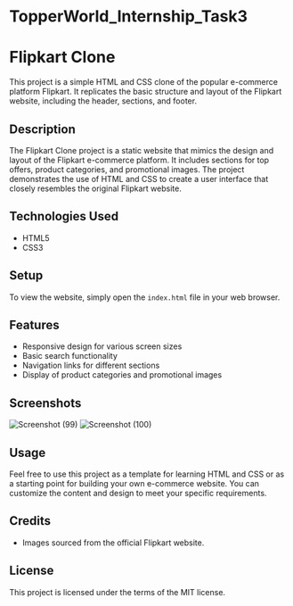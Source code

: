 # TopperWorld_Internship_Task3
# Flipkart Clone

This project is a simple HTML and CSS clone of the popular e-commerce platform Flipkart. It replicates the basic structure and layout of the Flipkart website, including the header, sections, and footer.

## Description

The Flipkart Clone project is a static website that mimics the design and layout of the Flipkart e-commerce platform. It includes sections for top offers, product categories, and promotional images. The project demonstrates the use of HTML and CSS to create a user interface that closely resembles the original Flipkart website.

## Technologies Used

- HTML5
- CSS3

## Setup

To view the website, simply open the `index.html` file in your web browser.

## Features

- Responsive design for various screen sizes
- Basic search functionality
- Navigation links for different sections
- Display of product categories and promotional images

## Screenshots

![Screenshot (99)](https://github.com/Aishwarya3421/TopperWorld_Internship_Task3/assets/87113316/f092d744-6098-46f4-abeb-d3e0f2839da0)
![Screenshot (100)](https://github.com/Aishwarya3421/TopperWorld_Internship_Task3/assets/87113316/e1733ff8-d460-4d77-8b99-c030ae32b23b)



## Usage

Feel free to use this project as a template for learning HTML and CSS or as a starting point for building your own e-commerce website. You can customize the content and design to meet your specific requirements.

## Credits

- Images sourced from the official Flipkart website.

## License

This project is licensed under the terms of the MIT license.
